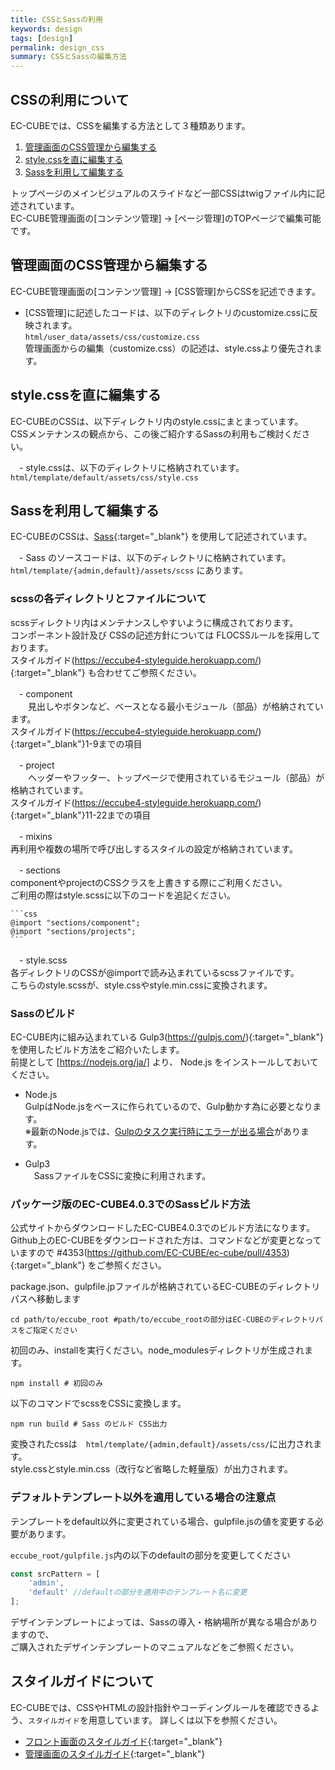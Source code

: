 ```yaml
---
title: CSSとSassの利用
keywords: design 
tags: [design]
permalink: design_css
summary: CSSとSassの編集方法
---
```


## CSSの利用について

EC-CUBEでは、CSSを編集する方法として３種類あります。

1. [管理画面のCSS管理から編集する](#管理画面のCSS管理から編集する)
2. [style.cssを直に編集する](#style.cssを直に編集する)
3. [Sassを利用して編集する](#Sassを利用して編集する)

トップページのメインビジュアルのスライドなど一部CSSはtwigファイル内に記述されています。<br>
EC-CUBE管理画面の[コンテンツ管理] -> [ページ管理]のTOPページで編集可能です。


## 管理画面のCSS管理から編集する

EC-CUBE管理画面の[コンテンツ管理] -> [CSS管理]からCSSを記述できます。

 - [CSS管理]に記述したコードは、以下のディレクトリのcustomize.cssに反映されます。<br>
   `html/user_data/assets/css/customize.css`<br>
   管理画面からの編集（customize.css）の記述は、style.cssより優先されます。


## style.cssを直に編集する

EC-CUBEのCSSは、以下ディレクトリ内のstyle.cssにまとまっています。<br>
CSSメンテナンスの観点から、この後ご紹介するSassの利用もご検討ください。

　- style.cssは、以下のディレクトリに格納されています。
 　 `html/template/default/assets/css/style.css`


## Sassを利用して編集する

EC-CUBEのCSSは、[Sass](http://sass-lang.com){:target="_blank"} を使用して記述されています。

　- Sass のソースコードは、以下のディレクトリに格納されています。<br>
 `html/template/{admin,default}/assets/scss` にあります。
 
### scssの各ディレクトリとファイルについて
 
 scssディレクトリ内はメンテナンスしやすいように構成されております。<br>
 コンポーネント設計及び CSSの記述方針については FLOCSSルールを採用しております。<br>
 スタイルガイド(https://eccube4-styleguide.herokuapp.com/){:target="_blank"} も合わせてご参照ください。
 
　- component<br>
 　　見出しやボタンなど、ベースとなる最小モジュール（部品）が格納されています。<br>
    スタイルガイド(https://eccube4-styleguide.herokuapp.com/){:target="_blank"}1-9までの項目
    
　- project<br>
 　　ヘッダーやフッター、トップページで使用されているモジュール（部品）が格納されています。<br>
    スタイルガイド(https://eccube4-styleguide.herokuapp.com/){:target="_blank"}11-22までの項目
    
　- mixins <br>
    再利用や複数の場所で呼び出しするスタイルの設定が格納されています。
    
　- sections<br>
    componentやprojectのCSSクラスを上書きする際にご利用ください。<br>
    ご利用の際はstyle.scssに以下のコードを追記ください。
    
    ```css
    @import "sections/component";
    @import "sections/projects";
    ```
　- style.scss<br>
    各ディレクトリのCSSが@importで読み込まれているscssファイルです。<br>
    こちらのstyle.scssが、style.cssやstyle.min.cssに変換されます。


### Sassのビルド

EC-CUBE内に組み込まれている Gulp3(https://gulpjs.com/){:target="_blank"} を使用したビルド方法をご紹介いたします。<br>
前提として [https://nodejs.org/ja/] より、 Node.js をインストールしておいてください。

 - Node.js<br>
   GulpはNode.jsをベースに作られているので、Gulp動かす為に必要となります。<br>
   ※最新のNode.jsでは、[Gulpのタスク実行時にエラーが出る場合](https://qiita.com/KKKarin/items/bbb424fd93ef523a741a)があります。
   
 - Gulp3<br>
 　SassファイルをCSSに変換に利用されます。
 

### パッケージ版のEC-CUBE4.0.3でのSassビルド方法

公式サイトからダウンロードしたEC-CUBE4.0.3でのビルド方法になります。<br>
Github上のEC-CUBEをダウンロードされた方は、コマンドなどが変更となっていますので #4353(https://github.com/EC-CUBE/ec-cube/pull/4353){:target="_blank"} をご参照ください。

package.json、gulpfile.jpファイルが格納されているEC-CUBEのディレクトリパスへ移動します
```shell
cd path/to/eccube_root #path/to/eccube_rootの部分はEC-CUBEのディレクトリパスをご指定ください
```

初回のみ、installを実行ください。node_modulesディレクトリが生成されます。
```shell
npm install # 初回のみ
```

以下のコマンドでscssをCSSに変換します。
```shell
npm run build # Sass のビルド CSS出力
```

変換されたcssは　`html/template/{admin,default}/assets/css/`に出力されます。<br>
style.cssとstyle.min.css（改行など省略した軽量版）が出力されます。


### デフォルトテンプレート以外を適用している場合の注意点

テンプレートをdefault以外に変更されている場合、gulpfile.jsの値を変更する必要があります。

`eccube_root/gulpfile.js`内の以下のdefaultの部分を変更してください
```js
const srcPattern = [
    'admin',
    'default' //defaultの部分を適用中のテンプレート名に変更
];
```

デザインテンプレートによっては、Sassの導入・格納場所が異なる場合がありますので、<br>
ご購入されたデザインテンプレートのマニュアルなどをご参照ください。



## スタイルガイドについて

EC-CUBEでは、CSSやHTMLの設計指針やコーディングルールを確認できるよう、`スタイルガイド`を用意しています。
詳しくは以下を参照ください。

- [フロント画面のスタイルガイド](https://github.com/EC-CUBE/Eccube-Styleguide){:target="_blank"}
- [管理画面のスタイルガイド](https://github.com/EC-CUBE/Eccube-Styleguide-Admin){:target="_blank"}
